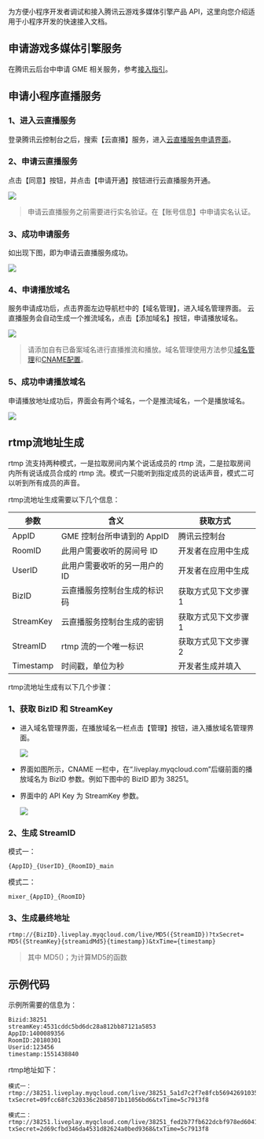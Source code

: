 为方便小程序开发者调试和接入腾讯云游戏多媒体引擎产品 API，这里向您介绍适用于小程序开发的快速接入文档。


## 申请游戏多媒体引擎服务

在腾讯云后台中申请 GME 相关服务，参考[接入指引](https://cloud.tencent.com/document/product/607/10782)。

## 申请小程序直播服务
### 1、进入云直播服务
登录腾讯云控制台之后，搜索【云直播】服务，进入[云直播服务申请界面](https://console.cloud.tencent.com/live)。

### 2、申请云直播服务
点击【同意】按钮，并点击【申请开通】按钮进行云直播服务开通。

![](https://main.qcloudimg.com/raw/3cc2238c29b077c8c9b50a5f62ce0df6.png)

> 申请云直播服务之前需要进行实名验证。在【账号信息】中申请实名认证。

### 3、成功申请服务
如出现下图，即为申请云直播服务成功。

![](https://main.qcloudimg.com/raw/53d626f2dea1eaecf459636db1481e4b.png)

### 4、申请播放域名
服务申请成功后，点击界面左边导航栏中的【域名管理】，进入域名管理界面。
云直播服务会自动生成一个推流域名，点击【添加域名】按钮，申请播放域名。

![](https://main.qcloudimg.com/raw/d24740621f990a6101ee031de1a78cc4.png)
> 请添加自有已备案域名进行直播推流和播放。域名管理使用方法参见[域名管理](https://cloud.tencent.com/document/product/267/30559)和[CNAME配置](https://cloud.tencent.com/document/product/267/30010)。


### 5、成功申请播放域名
申请播放地址成功后，界面会有两个域名，一个是推流域名，一个是播放域名。

![](https://main.qcloudimg.com/raw/df0850145ad53d12285e8e1b8f29cec5.png)


## rtmp流地址生成
rtmp 流支持两种模式，一是拉取房间内某个说话成员的 rtmp 流，二是拉取房间内所有说话成员合成的 rtmp 流。模式一只能听到指定成员的说话声音，模式二可以听到所有成员的声音。

rtmp流地址生成需要以下几个信息：

|参数|含义|获取方式|
|-----|-----|-----|
|AppID|GME 控制台所申请到的 AppID |腾讯云控制台|
|RoomID|此用户需要收听的房间号 ID |开发者在应用中生成|
|UserID|此用户需要收听的另一用户的 ID |开发者在应用中生成|
|BizID|云直播服务控制台生成的标识码 |获取方式见下文步骤1|
|StreamKey|云直播服务控制台生成的密钥|获取方式见下文步骤1|
|StreamID|rtmp 流的一个唯一标识|获取方式见下文步骤2|
|Timestamp|时间戳，单位为秒 |开发者生成并填入|


rtmp流地址生成有以下几个步骤：
### 1、获取 BizID 和 StreamKey

- 进入域名管理界面，在播放域名一栏点击【管理】按钮，进入播放域名管理界面。
  
  ![](https://main.qcloudimg.com/raw/df0850145ad53d12285e8e1b8f29cec5.png)

- 界面如图所示，CNAME 一栏中，在“.liveplay.myqcloud.com”后缀前面的播放域名为 BizID 参数。例如下图中的 BizID 即为 38251。

- 界面中的 API Key 为 StreamKey 参数。
  
  ![](https://main.qcloudimg.com/raw/6a0a8c119acd2d49b575a40aa7ededcc.png)


### 2、生成 StreamID

模式一：
```
{AppID}_{UserID}_{RoomID}_main
```
模式二：
```
mixer_{AppID}_{RoomID}
```

### 3、生成最终地址
```
rtmp://{BizID}.liveplay.myqcloud.com/live/MD5({StreamID})?txSecret= MD5({StreamKey}{streamidMd5}{timestamp})&txTime={timestamp}
```

> 其中 MD5()；为计算MD5的函数

## 示例代码

示例所需要的信息为：

```
Bizid:38251
streamKey:4531cddc5bd6dc28a812bb87121a5853
AppID:1400089356
RoomID:20180301
Userid:123456
timestamp:1551438840
```

rtmp地址如下：

```
模式一：
rtmp://38251.liveplay.myqcloud.com/live/38251_5a1d7c2f7e8fcb56942691035b49d960?txSecret=09fcc68fc320336c2b85071b11056bd6&txTime=5c7913f8

模式二：
rtmp://38251.liveplay.myqcloud.com/live/38251_fed2b77fb622dcbf978ed6041d9f52d9?txSecret=2d69cfbd346da4531d82624a0bed9368&txTime=5c7913f8
```

